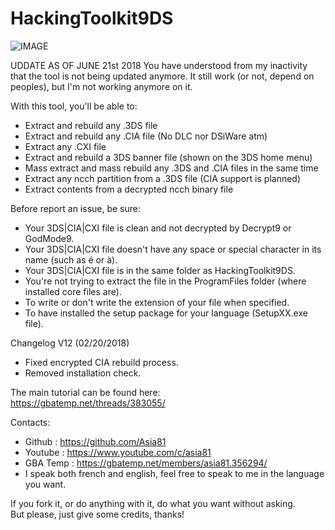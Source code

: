 # HackingToolkit9DS

![IMAGE](http://nsa39.casimages.com/img/2018/02/20/180220062531406418.png)

UDDATE AS OF JUNE 21st 2018
You have understood from my inactivity that the tool is not being updated anymore.
It still work (or not, depend on peoples), but I'm not working anymore on it.

With this tool, you'll be able to:
- Extract and rebuild any .3DS file
- Extract and rebuild any .CIA file (No DLC nor DSiWare atm)
- Extract any .CXI file
- Extract and rebuild a 3DS banner file (shown on the 3DS home menu)
- Mass extract and mass rebuild any .3DS and .CIA files in the same time
- Extract any ncch partition from a .3DS file (CIA support is planned)
- Extract contents from a decrypted ncch binary file

Before report an issue, be sure:
- Your 3DS|CIA|CXI file is clean and not decrypted by Decrypt9 or GodMode9.
- Your 3DS|CIA|CXI file doesn't have any space or special character in its name (such as é or à).
- Your 3DS|CIA|CXI file is in the same folder as HackingToolkit9DS.
- You're not trying to extract the file in the ProgramFiles folder (where installed core files are).
- To write or don't write the extension of your file when specified.
- To have installed the setup package for your language (SetupXX.exe file).

Changelog V12 (02/20/2018)
- Fixed encrypted CIA rebuild process.
- Removed installation check.

The main tutorial can be found here:<br>
https://gbatemp.net/threads/383055/

Contacts:
- Github : https://github.com/Asia81
- Youtube : https://www.youtube.com/c/asia81
- GBA Temp : https://gbatemp.net/members/asia81.356294/
- I speak both french and english, feel free to speak to me in the language you want.

If you fork it, or do anything with it, do what you want without asking.  
But please, just give some credits, thanks!
